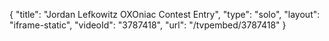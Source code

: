 {
    "title": "Jordan Lefkowitz OXOniac Contest Entry",
    "type": "solo",
    "layout": "iframe-static",
    "videoId": "3787418",
    "url": "\/tvpembed\/3787418"
}